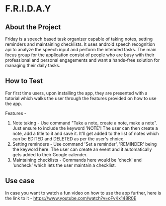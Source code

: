 # F.R.I.D.A.Y 

About the Project
------------------------------------------------
Friday is a speech based task organizer capable of taking notes, setting reminders and maintaining checklists. It uses android speech recognition api to analyze the speech input and perform the intended tasks. The main focus group for the application consist of people who are busy with their professional and personal engagements and want a hands-free solution for managing their daily tasks.

How to Test
--------------------------------------------------
For first time users, upon installing the app, they are presented with a tutorial which walks the user through the features provided on how to use the app. 

Features - 
1) Note taking - Use command "Take a note, create a note, make a note". Just ensure to include the keyword 'NOTE'! The user can then create a note, add a title to it and save it. It'll get added to the list of notes which can be EDITED and DELETED as per the user's choice. 
2) Setting reminders - Use command 'Set a reminder', 'REMINDER' being the keyword here. The user can create an event and it automatically gets added to their Google calender. 
3) Maintaining checklists - Commands here would be 'check' and 'uncheck' which lets the user maintain a checklist. 


Use case 
----------------------------------------------------
In case you want to watch a fun video on how to use the app further, here is the link to it - 
 https://www.youtube.com/watch?v=oFvKx148R0E 
